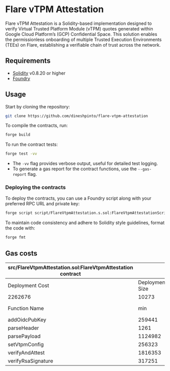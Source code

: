 # Flare vTPM Attestation

Flare vTPM Attestation is a Solidity-based implementation designed to verify Virtual Trusted Platform Module (vTPM) quotes generated within Google Cloud Platform’s (GCP) Confidential Space. 
This solution enables the permissionless onboarding of multiple Trusted Execution Environments (TEEs) on Flare, establishing a verifiable chain of trust across the network.

## Requirements

- [Solidity](https://soliditylang.org) v0.8.20 or higher
- [Foundry](https://getfoundry.sh)

## Usage

Start by cloning the repository:

```bash
git clone https://github.com/dineshpinto/flare-vtpm-attestation
```

To compile the contracts, run:

```bash
forge build
```

To run the contract tests:

```bash
forge test -vv
```

- The `-vv` flag provides verbose output, useful for detailed test logging.
- To generate a gas report for the contract functions, use the `--gas-report` flag.

### Deploying the contracts

To deploy the contracts, you can use a Foundry script along with your preferred RPC URL and private key:

```bash
forge script script/FlareVtpmAttestation.s.sol:FlareVtpmAttestationScript --rpc-url <your_rpc_url> --private-key <your_private_key>
```

To maintain code consistency and adhere to Solidity style guidelines, format the code with:

```bash
forge fmt
```

## Gas costs

| src/FlareVtpmAttestation.sol:FlareVtpmAttestation contract |                 |         |         |         |         |
| ---------------------------------------------------------- | --------------- | ------- | ------- | ------- | ------- |
| Deployment Cost                                            | Deployment Size |         |         |         |         |
| 2262676                                                    | 10273           |         |         |         |         |
| Function Name                                              | min             | avg     | median  | max     | # calls |
| addOidcPubKey                                              | 259441          | 259441  | 259441  | 259441  | 4       |
| parseHeader                                                | 1261            | 1261    | 1261    | 1261    | 1       |
| parsePayload                                               | 1124982         | 1124982 | 1124982 | 1124982 | 1       |
| setVtpmConfig                                              | 256323          | 256323  | 256323  | 256323  | 4       |
| verifyAndAttest                                            | 1816353         | 1816353 | 1816353 | 1816353 | 1       |
| verifyRsaSignature                                         | 317251          | 317251  | 317251  | 317251  | 1       |
